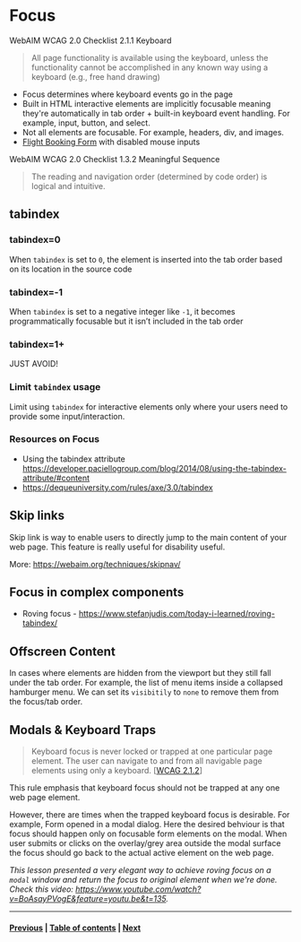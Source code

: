 # Focus

WebAIM WCAG 2.0 Checklist 2.1.1 Keyboard
>  All page functionality is available using the keyboard, unless the functionality cannot be accomplished in any known way using a keyboard (e.g., free hand drawing)

- Focus determines where keyboard events go in the page
- Built in HTML interactive elements are implicitly focusable meaning they're automatically in tab order + built-in keyboard event handling. For example, input, button, and select.
- Not all elements are focusable. For example, headers, div, and images.
- [Flight Booking Form](http://udacity.github.io/ud891/lesson2-focus/01-basic-form/) with disabled mouse inputs

WebAIM WCAG 2.0 Checklist 1.3.2 Meaningful Sequence
> The reading and navigation order (determined by code order) is logical and intuitive.

## tabindex

### tabindex=0

When `tabindex` is set to `0`, the element is inserted into the tab order based on its location in the source code

### tabindex=-1

When `tabindex` is set to a negative integer like `-1`, it becomes programmatically focusable but it isn’t included in the tab order

### tabindex=1+

JUST AVOID!

### Limit `tabindex` usage

Limit using `tabindex` for interactive elements only where your users need to provide some input/interaction.

### Resources on Focus
- Using the tabindex attribute https://developer.paciellogroup.com/blog/2014/08/using-the-tabindex-attribute/#content
- https://dequeuniversity.com/rules/axe/3.0/tabindex

## Skip links

Skip link is way to enable users to directly jump to the main content of your web page. This feature is really useful for disability useful.

More: https://webaim.org/techniques/skipnav/

## Focus in complex components

- Roving focus - https://www.stefanjudis.com/today-i-learned/roving-tabindex/

## Offscreen Content

In cases where elements are hidden from the viewport but they still fall under the tab order. For example, the list of menu items inside a collapsed hamburger menu. We can set its `visibitily` to `none` to remove them from the focus/tab order.

## Modals & Keyboard Traps

> Keyboard focus is never locked or trapped at one particular page element. The user can navigate to and from all navigable page elements using only a keyboard. [[WCAG 2.1.2](https://webaim.org/standards/wcag/checklist#sc2.1.2)]

This rule emphasis that keyboard focus should not be trapped at any one web page element.

However, there are times when the trapped keyboard focus is desirable. For example, Form opened in a modal dialog. Here the desired behviour is that focus should happen only on focusable form elements on the modal. When user submits or clicks on the overlay/grey area outside the modal surface the focus should go back to the actual active element on the web page.

_This lesson presented a very elegant way to achieve roving focus on a `modal` window and return the focus to original element when we're done. Check this video: https://www.youtube.com/watch?v=BoAsayPVogE&feature=youtu.be&t=135._

----------
#### [Previous](001-a11y-overview.md) |  [Table of contents](000-toc.md) | [Next](003-semantics.md)